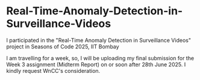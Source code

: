 # Real-Time-Anomaly-Detection-in-Surveillance-Videos
I participated in the "Real-Time Anomaly Detection in Surveillance Videos" project in Seasons of Code 2025, IIT Bombay

I am travelling for a week, so, I will be uploading my final submission for the Week 3 assignment (Midterm Report) on or soon after 28th June 2025. I kindly request WnCC's consideration.
